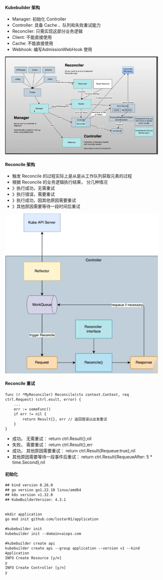 #### Kubebuilder 架构
- Manager: 初始化 Controller
- Controller: 具备 Cache 、队列和失败重试能力
- Reconciler: 只需实现这部分业务逻辑
- Client: 不能直接使用
- Cache: 不能直接使用
- Webhook: 编写AdmissionWebHook 使用
<img src="./img/kubebuilder.png"/>

#### Reconcile 架构
- 触发 Reconcile 的过程实际上是从是从工作队列获取元素的过程
- 根据 Reconcile 的业务逻辑执行结果， 分几种情况
- 》执行成功，无需重试
- 》执行错误，需要重试
- 》执行成功，因其他原因需要重试
- 》其他原因需要等待一段时间后重试
<img src="./img/reconclie.png"/>

#### Reconcile 重试
```
func (r *MyReconciler) Reconcile(ctx context.Context, req ctrl.Request) (ctrl.esult, error) {
    ...
    err := someFunc()
    if err != nil {
        return Result{}, err // 返回错误以出发重试
    }
}
```
- 成功。 无需重试： return ctrl.Result{},nil
- 失败， 需要重试： return ctrl.Result{},err
- 成功， 其他原因需要重试： return ctrl.Result{Requeue:true},nil
- 其他原因需要等待一段事件后重试： return ctrl.Result{RequeueAfter: 5 * time.Second},nil

#### 初始化
```
## kind version 0.26.0
## go version go1.22.10 linux/amd64
## k8s version v1.32.0
## KubeBuilderVersion: 4.3.1


mkdir application
go mod init github.com/lostar01/application

#kubebuilder init
kubebuilder init --domain=aiops.com

#kubebuilder create api
kubebuilder create api --group application --version v1 --kind Application
INFO Create Resource [y/n]                        
y
INFO Create Controller [y/n]                      
y
```